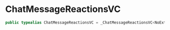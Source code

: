 # ChatMessageReactionsVC

``` swift
public typealias ChatMessageReactionsVC = _ChatMessageReactionsVC<NoExtraData>
```
